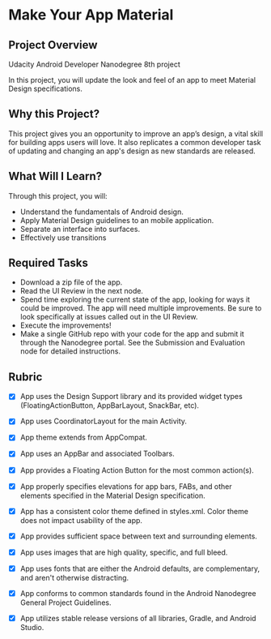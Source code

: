 # Make Your App Material

## Project Overview
Udacity Android Developer Nanodegree 8th project

In this project, you will update the look and feel of an app to meet Material Design specifications.

## Why this Project?
This project gives you an opportunity to improve an app’s design, a vital skill for building apps users will love. It also replicates a common developer task of updating and changing an app's design as new standards are released.

## What Will I Learn?
Through this project, you will:

* Understand the fundamentals of Android design.
* Apply Material Design guidelines to an mobile application.
* Separate an interface into surfaces.
* Effectively use transitions

## Required Tasks
* Download a zip file of the app.
* Read the UI Review in the next node.
* Spend time exploring the current state of the app, looking for ways it could be improved. The app will need multiple improvements. Be sure to look specifically at issues called out in the UI Review.
* Execute the improvements!
* Make a single GitHub repo with your code for the app and submit it through the Nanodegree portal. See the Submission and Evaluation node for detailed instructions.

## Rubric
- [X] App uses the Design Support library and its provided widget types (FloatingActionButton, AppBarLayout, SnackBar, etc).

- [X] App uses CoordinatorLayout for the main Activity.

- [X] App theme extends from AppCompat.

- [X] App uses an AppBar and associated Toolbars.

- [X] App provides a Floating Action Button for the most common action(s).

- [X] App properly specifies elevations for app bars, FABs, and other elements specified in the Material Design specification.

- [X] App has a consistent color theme defined in styles.xml. Color theme does not impact usability of the app.

- [X] App provides sufficient space between text and surrounding elements.

- [X] App uses images that are high quality, specific, and full bleed.

- [X] App uses fonts that are either the Android defaults, are complementary, and aren't otherwise distracting.

- [X] App conforms to common standards found in the Android Nanodegree General Project Guidelines.

- [X] App utilizes stable release versions of all libraries, Gradle, and Android Studio.


